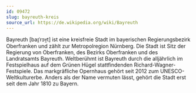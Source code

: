 ```yaml
---
id: 09472
slug: bayreuth-kreis
source_url: https://de.wikipedia.org/wiki/Bayreuth
---
```


Bayreuth [baɪ̯ˈrɔʏ̯t] ist eine kreisfreie Stadt im bayerischen Regierungsbezirk Oberfranken und zählt zur Metropolregion Nürnberg. Die Stadt ist Sitz der Regierung von Oberfranken, des Bezirks Oberfranken und des Landratsamts Bayreuth. Weltberühmt ist Bayreuth durch die alljährlich im Festspielhaus auf dem Grünen Hügel stattfindenden Richard-Wagner-Festspiele. Das markgräfliche Opernhaus gehört seit 2012 zum UNESCO-Weltkulturerbe. Anders als der Name vermuten lässt, gehört die Stadt erst seit dem Jahr 1810 zu Bayern.
